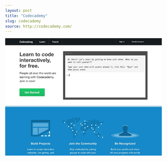 ```yaml
---
layout: post
title: "Codecademy"
slug: codecademy
source: http://codecademy.com/
---
```


<img src="/assets/img/screenshots/codecademy.jpg">
